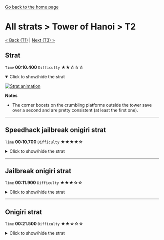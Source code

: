 [Go back to the home page](https://github.com/Doublevil/scbspeedrun)

# All strats > Tower of Hanoi > T2

[< Back (T1)](https://github.com/Doublevil/scbspeedrun/blob/main/levels/all_lvl/T/T1.md) | [Next (T3) >](https://github.com/Doublevil/scbspeedrun/blob/main/levels/all_lvl/T/T3.md)

## Strat

`Time` **00:10.400** `Difficulty` ★★☆☆☆
<details open>
  <summary>Click to show/hide the strat</summary>

  [![Strat animation](https://github.com/Doublevil/scbspeedrun/blob/main/media/levels/T/T2_Strat.webp)](https://github.com/Doublevil/scbspeedrun/blob/main/media/levels/T/T2_Strat.mp4?raw=true)

  **Notes**
  - The corner boosts on the crumbling platforms outside the tower save over a second and are pretty consistent (at least the first one).
</details>

---
## Speedhack jailbreak onigiri strat

`Time` **00:10.700** `Difficulty` ★★★★☆
<details>
  <summary>Click to show/hide the strat</summary>

  [![Strat animation](https://github.com/Doublevil/scbspeedrun/blob/main/media/levels/T/T2_S_JailbreakOnigiri.webp)](https://github.com/Doublevil/scbspeedrun/blob/main/media/levels/T/T2_S_JailbreakOnigiri.mp4?raw=true)

  **Notes**
  - The squeeze near the end, in the vertical section with the crumbling platforms, is pretty tight. You have to detach seemingly the moment you start running on the non-glitch wall block, otherwise you're going to collide either with the wall block or the crumbling block.
</details>

---
## Jailbreak onigiri strat

`Time` **00:11.900** `Difficulty` ★★★☆☆
<details>
  <summary>Click to show/hide the strat</summary>

  [![Strat animation](https://github.com/Doublevil/scbspeedrun/blob/main/media/levels/T/T2_JailbreakOnigiri.webp)](https://github.com/Doublevil/scbspeedrun/blob/main/media/levels/T/T2_JailbreakOnigiri.mp4?raw=true)

  **Notes**
  - Lots of relatively precise movement here.
  - Near the end, in the vertical section with the crumbling platforms, the way we do it is with a neutral dash. Stop pressing Right, and when Cable Boy starts his falling animation, just press the cart action button to dash straight up. This should make you reach above the wall without touching the non-glitch blocks.
</details>

---
## Onigiri strat

`Time` **00:21.500** `Difficulty` ★★☆☆☆
<details>
  <summary>Click to show/hide the strat</summary>

  [![Strat animation](https://github.com/Doublevil/scbspeedrun/blob/main/media/levels/T/T2_Onigiri.webp)](https://github.com/Doublevil/scbspeedrun/blob/main/media/levels/T/T2_Onigiri.mp4?raw=true)

  **Notes**
  - There are several optimizations here, but you can easily tweak the strat to something you're more comfortable with.
  - We only use the right crumbling block path to get the onigiri, which is normally intended as an exit only. The left path is slower.
  - After landing on the lowest crumbling block, you can reach the onigiri platform with one coyote jump as demonstrated here. It's way safer and only a little bit slower to do 2 jumps here.
</details>
